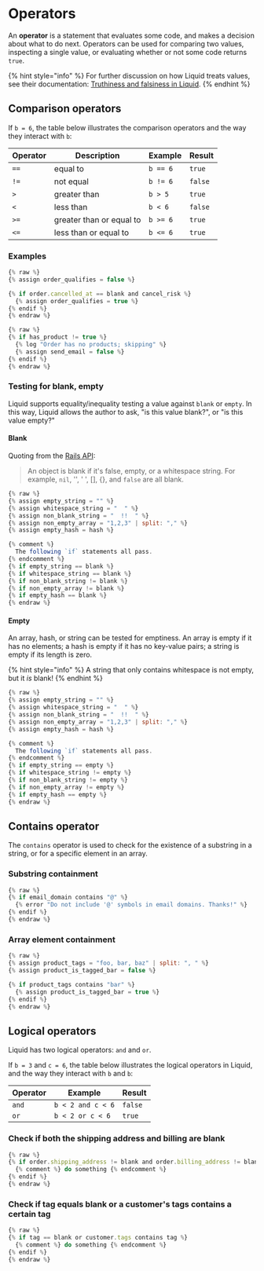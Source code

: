 # Operators

An **operator** is a statement that evaluates some code, and makes a decision about what to do next. Operators can be used for comparing two values, inspecting a single value, or evaluating whether or not some code returns `true`.

{% hint style="info" %}
For further discussion on how Liquid treats values, see their documentation: [Truthiness and falsiness in Liquid](https://shopify.dev/docs/themes/liquid/reference/basics/true-and-false).
{% endhint %}

## Comparison operators

If `b = 6`, the table below illustrates the comparison operators and the way they interact with `b`:

| Operator | Description              | Example  | Result  |
| -------- | ------------------------ | -------- | ------- |
| `==`     | equal to                 | `b == 6` | `true`  |
| `!=`     | not equal                | `b != 6` | `false` |
| `>`      | greater than             | `b > 5`  | `true`  |
| `<`      | less than                | `b < 6`  | `false` |
| `>=`     | greater than or equal to | `b >= 6` | `true`  |
| `<=`     | less than or equal to    | `b <= 6` | `true`  |

### Examples

```javascript
{% raw %}
{% assign order_qualifies = false %}

{% if order.cancelled_at == blank and cancel_risk %}
  {% assign order_qualifies = true %}
{% endif %}
{% endraw %}
```

```javascript
{% raw %}
{% if has_product != true %}
  {% log "Order has no products; skipping" %}
  {% assign send_email = false %}
{% endif %}
{% endraw %}
```

### Testing for blank, empty

Liquid supports equality/inequality testing a value against `blank` or `empty`. In this way, Liquid allows the author to ask, "is this value blank?", or "is this value empty?"

#### Blank

Quoting from the [Rails API](https://api.rubyonrails.org/classes/Object.html#method-i-blank-3F):

> An object is blank if it's false, empty, or a whitespace string. For example, `nil`, '', ' ', \[], {}, and `false` are all blank.

```javascript
{% raw %}
{% assign empty_string = "" %}
{% assign whitespace_string = "  " %}
{% assign non_blank_string = "  !!  " %}
{% assign non_empty_array = "1,2,3" | split: "," %}
{% assign empty_hash = hash %}

{% comment %}
  The following `if` statements all pass.
{% endcomment %}
{% if empty_string == blank %}
{% if whitespace_string == blank %}
{% if non_blank_string != blank %}
{% if non_empty_array != blank %}
{% if empty_hash == blank %}
{% endraw %}
```

#### Empty

An array, hash, or string can be tested for emptiness. An array is empty if it has no elements; a hash is empty if it has no key-value pairs; a string is empty if its length is zero.

{% hint style="info" %}
A string that only contains whitespace is not empty, but it _is_ blank!
{% endhint %}

```javascript
{% raw %}
{% assign empty_string = "" %}
{% assign whitespace_string = "  " %}
{% assign non_blank_string = "  !!  " %}
{% assign non_empty_array = "1,2,3" | split: "," %}
{% assign empty_hash = hash %}

{% comment %}
  The following `if` statements all pass.
{% endcomment %}
{% if empty_string == empty %}
{% if whitespace_string != empty %}
{% if non_blank_string != empty %}
{% if non_empty_array != empty %}
{% if empty_hash == empty %}
{% endraw %}
```

## Contains operator

The `contains` operator is used to check for the existence of a substring in a string, or for a specific element in an array.

### Substring containment

```javascript
{% raw %}
{% if email_domain contains "@" %}
  {% error "Do not include '@' symbols in email domains. Thanks!" %}
{% endif %}
{% endraw %}
```

### Array element containment

```javascript
{% raw %}
{% assign product_tags = "foo, bar, baz" | split: ", " %}
{% assign product_is_tagged_bar = false %}

{% if product_tags contains "bar" %}
  {% assign product_is_tagged_bar = true %}
{% endif %}
{% endraw %}
```

## Logical operators

Liquid has two logical operators: `and` and `or`.

If `b = 3` and `c = 6`, the table below illustrates the logical operators in Liquid, and the way they interact with `b` and `b`:

| Operator | Example           | Result  |
| -------- | ----------------- | ------- |
| `and`    | `b < 2 and c < 6` | `false` |
| `or`     | `b < 2 or c < 6`  | `true`  |

### Check if both the shipping address and billing are blank

```javascript
{% raw %}
{% if order.shipping_address != blank and order.billing_address != blank %}
  {% comment %} do something {% endcomment %}
{% endif %}
{% endraw %}
```

### Check if tag equals blank or a customer's tags contains a certain tag

```javascript
{% raw %}
{% if tag == blank or customer.tags contains tag %}
  {% comment %} do something {% endcomment %}
{% endif %}
{% endraw %}
```
